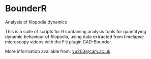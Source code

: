 # BounderR
Analysis of filopodia dynamics

This is a suite of scripts for R containing analysis tools for quantifying dynamic 
behaviour of filopodia, using data extracted from timelapse microscopy videos with the Fiji plugin CAD-Bounder.  

More information available from: vu203@cam.ac.uk. 
